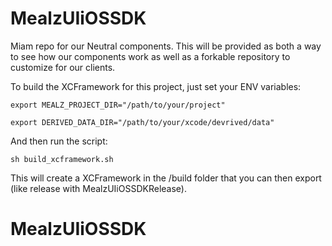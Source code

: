 # MealzUIiOSSDK
Miam repo for our Neutral components. This will be provided as both a way to see how our components work as well as a forkable repository to customize for our clients.

To build the XCFramework for this project, just set your ENV variables:

`export MEALZ_PROJECT_DIR="/path/to/your/project"`

`export DERIVED_DATA_DIR="/path/to/your/xcode/devrived/data"`

And then run the script:

`sh build_xcframework.sh`

This will create a XCFramework in the /build folder that you can then export (like release with MealzUIiOSSDKRelease).
# MealzUIiOSSDK
